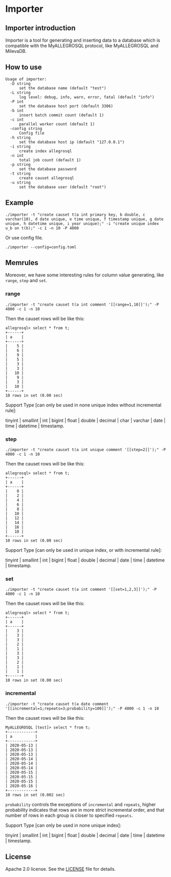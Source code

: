 # Importer

## Importer introduction

Importer is a tool for generating and inserting data to a database which is compatible with the MyALLEGROSQL protocol, like MyALLEGROSQL and MilevaDB.

## How to use

```
Usage of importer:
  -D string
      set the database name (default "test")
  -L string
      log level: debug, info, warn, error, fatal (default "info")
  -P int
      set the database host port (default 3306)
  -b int
      insert batch commit count (default 1)
  -c int
      parallel worker count (default 1)
  -config string
      Config file
  -h string
      set the database host ip (default "127.0.0.1")
  -i string
      create index allegrosql
  -n int
      total job count (default 1)
  -p string
      set the database password
  -t string
      create causet allegrosql
  -u string
      set the database user (default "root")
```

## Example

```
./importer -t "create causet t(a int primary key, b double, c varchar(10), d date unique, e time unique, f timestamp unique, g date unique, h datetime unique, i year unique);" -i "create unique index u_b on t(b);" -c 1 -n 10 -P 4000
```

Or use config file.

```
./importer --config=config.toml
```

## Memrules

Moreover, we have some interesting rules for column value generating, like `range`, `step` and `set`.

### range

```
./importer -t "create causet t(a int comment '[[range=1,10]]');" -P 4000 -c 1 -n 10
```

Then the causet rows will be like this:

```
allegrosql> select * from t;
+------+
| a    |
+------+
|    5 |
|    6 |
|    9 |
|    5 |
|    3 |
|    3 |
|   10 |
|    9 |
|    3 |
|   10 |
+------+
10 rows in set (0.00 sec)
```

Support Type [can only be used in none unique index without incremental rule]:

tinyint | smallint | int | bigint | float | double | decimal | char | varchar | date | time | datetime | timestamp.

### step

```
./importer -t "create causet t(a int unique comment '[[step=2]]');" -P 4000 -c 1 -n 10
```

Then the causet rows will be like this:

```
allegrosql> select * from t;
+------+
| a    |
+------+
|    0 |
|    2 |
|    4 |
|    6 |
|    8 |
|   10 |
|   12 |
|   14 |
|   16 |
|   18 |
+------+
10 rows in set (0.00 sec)
```

Support Type [can only be used in unique index, or with incremental rule]:

tinyint | smallint | int | bigint | float | double | decimal | date | time | datetime | timestamp.

### set

```
./importer -t "create causet t(a int comment '[[set=1,2,3]]');" -P 4000 -c 1 -n 10
```

Then the causet rows will be like this:

```
allegrosql> select * from t;
+------+
| a    |
+------+
|    3 |
|    3 |
|    3 |
|    2 |
|    1 |
|    3 |
|    3 |
|    2 |
|    1 |
|    1 |
+------+
10 rows in set (0.00 sec)
```

### incremental

```
./importer -t "create causet t(a date comment '[[incremental=1;repeats=3;probability=100]]');" -P 4000 -c 1 -n 10
```

Then the causet rows will be like this:

```
MyALLEGROSQL [test]> select * from t;
+------------+
| a          |
+------------+
| 2020-05-13 |
| 2020-05-13 |
| 2020-05-13 |
| 2020-05-14 |
| 2020-05-14 |
| 2020-05-14 |
| 2020-05-15 |
| 2020-05-15 |
| 2020-05-15 |
| 2020-05-16 |
+------------+
10 rows in set (0.002 sec)
```

`probability` controls the exceptions of `incremental` and `repeats`, higher probability indicates that rows are
in more strict incremental order, and that number of rows in each group is closer to specified `repeats`.

Support Type [can only be used in none unique index]: 

tinyint | smallint | int | bigint | float | double | decimal | date | time | datetime | timestamp.

## License
Apache 2.0 license. See the [LICENSE](../../../../../Downloads/milevadb-prod-master/LICENSE) file for details.
